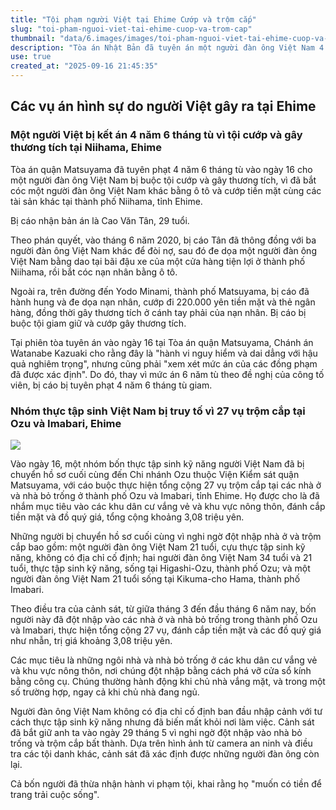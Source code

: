 ```yaml
---
title: "Tội phạm người Việt tại Ehime Cướp và trộm cắp"
slug: "toi-pham-nguoi-viet-tai-ehime-cuop-va-trom-cap"
thumbnail: "data/6.images/images/toi-pham-nguoi-viet-tai-ehime-cuop-va-trom-cap.webp"
description: "Tòa án Nhật Bản đã tuyên án một người đàn ông Việt Nam 4 năm 6 tháng tù vì tội cướp và gây thương tích, đồng thời một nhóm thực tập sinh Việt bị cáo buộc 27 vụ trộm cắp tại tỉnh Ehime."
use: true
created_at: "2025-09-16 21:45:35"
---
```


## Các vụ án hình sự do người Việt gây ra tại Ehime

### Một người Việt bị kết án 4 năm 6 tháng tù vì tội cướp và gây thương tích tại Niihama, Ehime

Tòa án quận Matsuyama đã tuyên phạt 4 năm 6 tháng tù vào ngày 16 cho một người đàn ông Việt Nam bị buộc tội cướp và gây thương tích, vì đã bắt cóc một người đàn ông Việt Nam khác bằng ô tô và cướp tiền mặt cùng các tài sản khác tại thành phố Niihama, tỉnh Ehime.

Bị cáo nhận bản án là Cao Văn Tân, 29 tuổi.

Theo phán quyết, vào tháng 6 năm 2020, bị cáo Tân đã thông đồng với ba người đàn ông Việt Nam khác để đòi nợ, sau đó đe dọa một người đàn ông Việt Nam bằng dao tại bãi đậu xe của một cửa hàng tiện lợi ở thành phố Niihama, rồi bắt cóc nạn nhân bằng ô tô.

Ngoài ra, trên đường đến Yodo Minami, thành phố Matsuyama, bị cáo đã hành hung và đe dọa nạn nhân, cướp đi 220.000 yên tiền mặt và thẻ ngân hàng, đồng thời gây thương tích ở cánh tay phải của nạn nhân. Bị cáo bị buộc tội giam giữ và cướp gây thương tích.

Tại phiên tòa tuyên án vào ngày 16 tại Tòa án quận Matsuyama, Chánh án Watanabe Kazuaki cho rằng đây là "hành vi nguy hiểm và dai dẳng với hậu quả nghiêm trọng", nhưng cũng phải "xem xét mức án của các đồng phạm đã được xác định". Do đó, thay vì mức án 6 năm tù theo đề nghị của công tố viên, bị cáo bị tuyên phạt 4 năm 6 tháng tù giam.

### Nhóm thực tập sinh Việt Nam bị truy tố vì 27 vụ trộm cắp tại Ozu và Imabari, Ehime

![](/images/20250916-90021578-ebc-000-4-view.webp)

Vào ngày 16, một nhóm bốn thực tập sinh kỹ năng người Việt Nam đã bị chuyển hồ sơ cuối cùng đến Chi nhánh Ozu thuộc Viện Kiểm sát quận Matsuyama, với cáo buộc thực hiện tổng cộng 27 vụ trộm cắp tại các nhà ở và nhà bỏ trống ở thành phố Ozu và Imabari, tỉnh Ehime. Họ được cho là đã nhắm mục tiêu vào các khu dân cư vắng vẻ và khu vực nông thôn, đánh cắp tiền mặt và đồ quý giá, tổng cộng khoảng 3,08 triệu yên.

Những người bị chuyển hồ sơ cuối cùng vì nghi ngờ đột nhập nhà ở và trộm cắp bao gồm: một người đàn ông Việt Nam 21 tuổi, cựu thực tập sinh kỹ năng, không có địa chỉ cố định; hai người đàn ông Việt Nam 34 tuổi và 21 tuổi, thực tập sinh kỹ năng, sống tại Higashi-Ozu, thành phố Ozu; và một người đàn ông Việt Nam 21 tuổi sống tại Kikuma-cho Hama, thành phố Imabari.

Theo điều tra của cảnh sát, từ giữa tháng 3 đến đầu tháng 6 năm nay, bốn người này đã đột nhập vào các nhà ở và nhà bỏ trống trong thành phố Ozu và Imabari, thực hiện tổng cộng 27 vụ, đánh cắp tiền mặt và các đồ quý giá như nhẫn, trị giá khoảng 3,08 triệu yên.

Các mục tiêu là những ngôi nhà và nhà bỏ trống ở các khu dân cư vắng vẻ và khu vực nông thôn, nơi chúng đột nhập bằng cách phá vỡ cửa sổ kính bằng công cụ. Chúng thường hành động khi chủ nhà vắng mặt, và trong một số trường hợp, ngay cả khi chủ nhà đang ngủ.

Người đàn ông Việt Nam không có địa chỉ cố định ban đầu nhập cảnh với tư cách thực tập sinh kỹ năng nhưng đã biến mất khỏi nơi làm việc. Cảnh sát đã bắt giữ anh ta vào ngày 29 tháng 5 vì nghi ngờ đột nhập vào nhà bỏ trống và trộm cắp bất thành. Dựa trên hình ảnh từ camera an ninh và điều tra các tội danh khác, cảnh sát đã xác định được những người đàn ông còn lại.

Cả bốn người đã thừa nhận hành vi phạm tội, khai rằng họ "muốn có tiền để trang trải cuộc sống".
